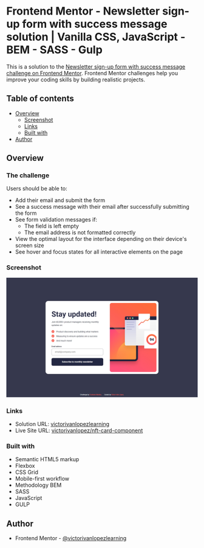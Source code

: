 # Frontend Mentor - Newsletter sign-up form with success message solution | Vanilla CSS, JavaScript - BEM - SASS - Gulp

This is a solution to the [Newsletter sign-up form with success message challenge on Frontend Mentor](https://www.frontendmentor.io/challenges/newsletter-signup-form-with-success-message-3FC1AZbNrv). Frontend Mentor challenges help you improve your coding skills by building realistic projects. 

## Table of contents

- [Overview](#overview)
  - [Screenshot](#screenshot)
  - [Links](#links)
  - [Built with](#built-with)
- [Author](#author)

## Overview

### The challenge

Users should be able to:

- Add their email and submit the form
- See a success message with their email after successfully submitting the form
- See form validation messages if:
  - The field is left empty
  - The email address is not formatted correctly
- View the optimal layout for the interface depending on their device's screen size
- See hover and focus states for all interactive elements on the page

### Screenshot

![](./screenshot.jpeg)

### Links

- Solution URL: [victorivanlopezlearning](https://www.frontendmentor.io/profile/victorivanlopezlearning)
- Live Site URL: [victorivanlopez/nft-card-component](https://victorivanlopezlearning.github.io/newsletter-with-success-message/)

### Built with

- Semantic HTML5 markup
- Flexbox
- CSS Grid
- Mobile-first workflow
- Methodology BEM
- SASS
- JavaScript
- GULP

## Author

- Frontend Mentor - [@victorivanlopezlearning](https://www.frontendmentor.io/profile/victorivanlopezlearning)